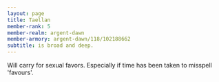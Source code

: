```yaml
---
layout: page
title: Taellan
member-rank: 5
member-realm: argent-dawn
member-armory: argent-dawn/118/102188662
subtitle: is broad and deep.
---
```


Will carry for sexual favors.  Especially if time has been taken to misspell 'favours'.
